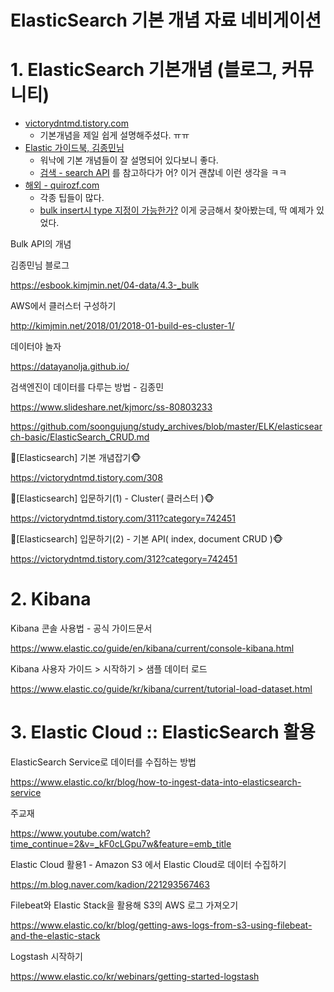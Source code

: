 # ElasticSearch 기본 개념 자료 네비게이션



# 1. ElasticSearch 기본개념 (블로그, 커뮤니티)

- [victorydntmd.tistory.com](https://victorydntmd.tistory.com/category/OpenSource/Elasticsearch)
  - 기본개념을 제일 쉽게 설명해주셨다. ㅠㅠ
- [Elastic 가이드북, 김종민님](https://esbook.kimjmin.net/)
  - 워낙에 기본 개념들이 잘 설명되어 있다보니 좋다.
  - [검색 - search API](https://esbook.kimjmin.net/04-data/4.4-_search) 를 참고하다가 어? 이거 괜찮네 이런 생각을 ㅋㅋ
- [해외 - quirozf.com](https://queirozf.com/tag/elasticsearch/)
  - 각종 팁들이 많다.
  - [bulk insert시 type 지정이 가능한가?](https://queirozf.com/entries/elasticsearch-bulk-inserting-examples) 이게 궁금해서 찾아봤는데, 딱 예제가 있었다.



Bulk API의 개념

김종민님 블로그

https://esbook.kimjmin.net/04-data/4.3-_bulk



AWS에서 클러스터 구성하기

http://kimjmin.net/2018/01/2018-01-build-es-cluster-1/

데이터야 놀자 

https://datayanolja.github.io/

검색엔진이 데이터를 다루는 방법 - 김종민

https://www.slideshare.net/kjmorc/ss-80803233

https://github.com/soongujung/study_archives/blob/master/ELK/elasticsearch-basic/ElasticSearch_CRUD.md

🙈[Elasticsearch] 기본 개념잡기🐵

https://victorydntmd.tistory.com/308

🙈[Elasticsearch] 입문하기(1) - Cluster( 클러스터 )🐵

https://victorydntmd.tistory.com/311?category=742451

🙈[Elasticsearch] 입문하기(2) - 기본 API( index, document CRUD )🐵

https://victorydntmd.tistory.com/312?category=742451



# 2. Kibana 

Kibana 콘솔 사용법 - 공식 가이드문서

https://www.elastic.co/guide/en/kibana/current/console-kibana.html

Kibana 사용자 가이드 > 시작하기 > 샘플 데이터 로드

https://www.elastic.co/guide/kr/kibana/current/tutorial-load-dataset.html





# 3. Elastic Cloud :: ElasticSearch 활용

ElasticSearch Service로 데이터를 수집하는 방법

https://www.elastic.co/kr/blog/how-to-ingest-data-into-elasticsearch-service

주교재

https://www.youtube.com/watch?time_continue=2&v=_kF0cLGpu7w&feature=emb_title

Elastic Cloud 활용1 - Amazon S3 에서 Elastic Cloud로 데이터 수집하기

https://m.blog.naver.com/kadion/221293567463



Filebeat와 Elastic Stack을 활용해 S3의 AWS 로그 가져오기

https://www.elastic.co/kr/blog/getting-aws-logs-from-s3-using-filebeat-and-the-elastic-stack

Logstash 시작하기

https://www.elastic.co/kr/webinars/getting-started-logstash











